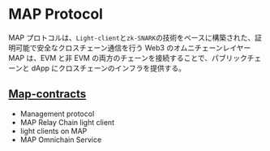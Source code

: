 # MAP Protocol

MAP プロトコルは、`Light-client`と`zk-SNARK`の技術をベースに構築された、証明可能で安全なクロスチェーン通信を行う Web3 のオムニチェーンレイヤー
MAP は、EVM と非 EVM の両方のチェーンを接続することで、パブリックチェーンと dApp にクロスチェーンのインフラを提供する。

## [Map-contracts](https://github.com/mapprotocol/map-contracts)

- Management protocol
- MAP Relay Chain light client
- light clients on MAP
- MAP Omnichain Service
